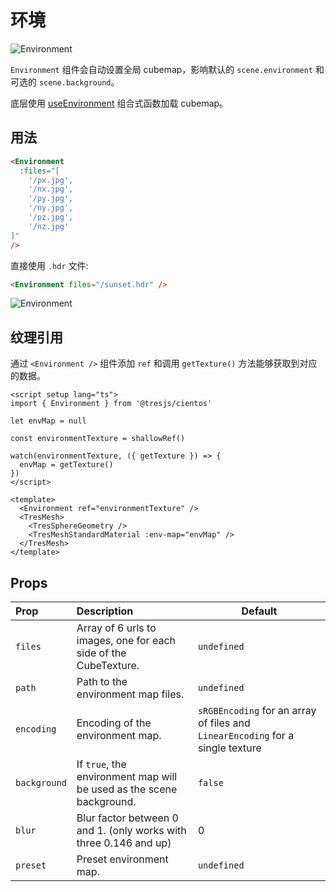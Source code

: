 # 环境 <Badge type="warning" text="^1.7.0" />

![Environment](/cientos/environment.png)

`Environment` 组件会自动设置全局 cubemap，影响默认的 `scene.environment` 和可选的 `scene.background`。

底层使用 [useEnvironment](/cientos/abstractions/use-environment) 组合式函数加载 cubemap。

## 用法

```html
<Environment
  :files="[
    '/px.jpg',
    '/nx.jpg',
    '/py.jpg',
    '/ny.jpg',
    '/pz.jpg',
    '/nz.jpg'
]"
/>
```

直接使用 `.hdr` 文件:

```html
<Environment files="/sunset.hdr" />
```

![Environment](/cientos/envmaps.png)

## 纹理引用

通过 `<Environment />` 组件添加 `ref` 和调用 `getTexture()` 方法能够获取到对应的数据。

```vue{4,6,9,14,17}
<script setup lang="ts">
import { Environment } from '@tresjs/cientos'

let envMap = null

const environmentTexture = shallowRef()

watch(environmentTexture, ({ getTexture }) => {
  envMap = getTexture()
})
</script>

<template>
  <Environment ref="environmentTexture" />
  <TresMesh>
    <TresSphereGeometry />
    <TresMeshStandardMaterial :env-map="envMap" />
  </TresMesh>
</template>
```

## Props

| Prop         | Description                                                          | Default                                                                        |
| :----------- | :------------------------------------------------------------------- | ------------------------------------------------------------------------------ |
| `files`      | Array of 6 urls to images, one for each side of the CubeTexture.     | `undefined`                                                                    |
| `path`       | Path to the environment map files.                                   | `undefined`                                                                    |
| `encoding`   | Encoding of the environment map.                                     | `sRGBEncoding` for an array of files and `LinearEncoding` for a single texture |
| `background` | If `true`, the environment map will be used as the scene background. | `false`                                                                        |
| `blur`       | Blur factor between 0 and 1. (only works with three 0.146 and up)    | 0                                                                              |
| `preset`     | Preset environment map.                                              | `undefined`                                                                    |

